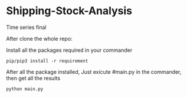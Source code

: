 # Shipping-Stock-Analysis
Time series final

After clone the whole repo:

Install all the packages required in your commander


```
pip/pip3 install -r requirement

```


After all the package installed, Just exicute #main.py in the commander, then get all the results 


```
python main.py

```
